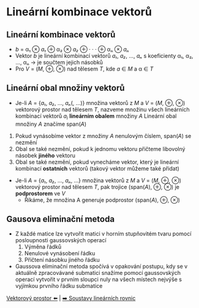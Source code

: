 # Lineární kombinace vektorů

## Lineární kombinace vektorů

- _b_ = α₁ ⊗ _a₁_ ⊕ α₂ ⊗ _a₂_ ⊕ · · · ⊕ αₙ ⊗ _aₙ_
- Vektor _b_ je lineární kombinací vektorů _a₁_, _a₂_, ..., _aₙ_ s koeficienty α₁, α₂, ..., αₙ → je součtem jejich násobků
- Pro _V_ = (_M_, ⊕, ⊗) nad tělesem _T_, kde _a_ ∈ _M_ a α ∈ _T_

## Lineární obal množiny vektorů

- Je-li _A_ = {_a₁_, _a₂_, ..., _aₙ_(, ...)} množina vektorů z _M_ a _V_ = (_M_, ⊕, ⊗) vektorový prostor nad tělesem _T_, nazveme množinu všech lineárních kombinací vektorů _a<sub>i</sub>_ **lineárním obalem** množiny _A_ Lineární obal množiny _A_ značíme span(_A_)

1. Pokud vynásobíme vektor z množiny _A_ nenulovým číslem, span(_A_) se nezmění
2. Obal se také nezmění, pokud k jednomu vektoru přičteme libovolný násobek **jiného** vektoru
3. Obal se také nezmění, pokud vynecháme vektor, který je lineární kombinací **ostatních** vektorů (takový vektor můžeme také přidat)

- Je-li _A_ = {_a₁_, _a₂_, ..., _aₙ_, ...} množina vektorů z _M_ a _V_ = (_M_, ⊕, ⊗) vektorový prostor nad tělesem _T_, pak trojice (span(_A_), ⊕, ⊗) je **podprostorem** ve _V_
  - Říkáme, že množina A generuje podprostor (span(_A_), ⊕, ⊗)

## Gausova eliminační metoda

- Z každé matice lze vytvořit matici v horním stupňovitém tvaru pomocí posloupnosti gaussovských operací
  1. Výměna řádků
  2. Nenulové vynásobení řádku
  3. Přičtení násobku jiného řádku
- Gaussova eliminační metoda spočívá v opakování postupu, kdy se v aktuálně zpracovávané submatici snažíme pomocí gaussovských operací vytvořit v prvním sloupci nuly na všech místech nejvýše s vyjímkou prvního řádku submatice

[Vektorový prostor ⬅️](./02_VektorovyProstor.md) | [➡️ Soustavy lineárních rovnic](./04_SoustavyLinearnichRovnic.md)
